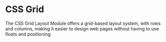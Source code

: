 # CSS Grid

The CSS Grid Layout Module offers a grid-based layout system, with rows and columns, making it easier to design web pages without having to use floats and positioning.